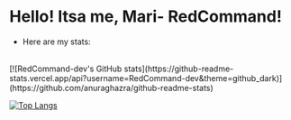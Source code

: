 # Hello! Itsa me, Mari- RedCommand!

- Here are my stats:
<br>
[![RedCommand-dev's GitHub stats](https://github-readme-stats.vercel.app/api?username=RedCommand-dev&theme=github_dark)](https://github.com/anuraghazra/github-readme-stats)

[![Top Langs](https://github-readme-stats.vercel.app/api/top-langs/?username=RedCommand-dev&layout=compact&theme=github_dark)](https://github.com/anuraghazra/github-readme-stats)

